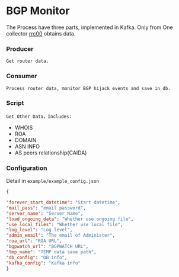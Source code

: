 # BGP Monitor

The Process have three parts, implemented in Kafka. Only from One collector [rrc00](https://data.ris.ripe.net/rrc00/) obtains data.


### Producer

	Get router data.

### Consumer

	Process router data, monitor BGP hijack events and save in db.

### Script

	Get Other Data，Includes:
- WHOIS
- ROA
- DOMAIN
- ASN INFO
- AS peers relationship(CAIDA)

  

### Configuration
Detail in `example/example_config.json`

```json
{

"forever_start_datetime": "Start datetime",
"mail_pass": "email password",
"server_name": "Server Name",
"load_ongoing_data": "Whether use ongoing file",
"use_local_files": "Whether use local file",
"log_level": "Log level",
"admin_email": "The email of Administer",
"roa_url": "ROA URL",
"bgpwatch_url": "BGPWATCH URL",
"tmp_name": "TEMP data save path",
"db_config": "DB info",
"kafka_config": "Kafka info"
}